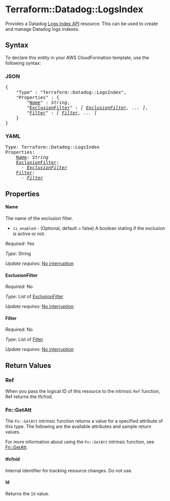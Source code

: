 # Terraform::Datadog::LogsIndex

Provides a Datadog [Logs Index API](https://docs.datadoghq.com/api/?lang=python#logs-indexes) resource. This can be used to create and manage Datadog logs indexes.

## Syntax

To declare this entity in your AWS CloudFormation template, use the following syntax:

### JSON

<pre>
{
    "Type" : "Terraform::Datadog::LogsIndex",
    "Properties" : {
        "<a href="#name" title="Name">Name</a>" : <i>String</i>,
        "<a href="#exclusionfilter" title="ExclusionFilter">ExclusionFilter</a>" : <i>[ <a href="exclusionfilter.md">ExclusionFilter</a>, ... ]</i>,
        "<a href="#filter" title="Filter">Filter</a>" : <i>[ <a href="filter.md">Filter</a>, ... ]</i>
    }
}
</pre>

### YAML

<pre>
Type: Terraform::Datadog::LogsIndex
Properties:
    <a href="#name" title="Name">Name</a>: <i>String</i>
    <a href="#exclusionfilter" title="ExclusionFilter">ExclusionFilter</a>: <i>
      - <a href="exclusionfilter.md">ExclusionFilter</a></i>
    <a href="#filter" title="Filter">Filter</a>: <i>
      - <a href="filter.md">Filter</a></i>
</pre>

## Properties

#### Name

The name of the exclusion filter.
* `is_enabled` - (Optional, default = false) A boolean stating if the exclusion is active or not.

_Required_: Yes

_Type_: String

_Update requires_: [No interruption](https://docs.aws.amazon.com/AWSCloudFormation/latest/UserGuide/using-cfn-updating-stacks-update-behaviors.html#update-no-interrupt)

#### ExclusionFilter

_Required_: No

_Type_: List of <a href="exclusionfilter.md">ExclusionFilter</a>

_Update requires_: [No interruption](https://docs.aws.amazon.com/AWSCloudFormation/latest/UserGuide/using-cfn-updating-stacks-update-behaviors.html#update-no-interrupt)

#### Filter

_Required_: No

_Type_: List of <a href="filter.md">Filter</a>

_Update requires_: [No interruption](https://docs.aws.amazon.com/AWSCloudFormation/latest/UserGuide/using-cfn-updating-stacks-update-behaviors.html#update-no-interrupt)

## Return Values

### Ref

When you pass the logical ID of this resource to the intrinsic `Ref` function, Ref returns the tfcfnid.

### Fn::GetAtt

The `Fn::GetAtt` intrinsic function returns a value for a specified attribute of this type. The following are the available attributes and sample return values.

For more information about using the `Fn::GetAtt` intrinsic function, see [Fn::GetAtt](https://docs.aws.amazon.com/AWSCloudFormation/latest/UserGuide/intrinsic-function-reference-getatt.html).

#### tfcfnid

Internal identifier for tracking resource changes. Do not use.

#### Id

Returns the <code>Id</code> value.

